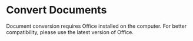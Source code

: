 # Convert Documents

Document conversion requires Office installed on the computer. For better compatibility, please use the latest version of Office.
